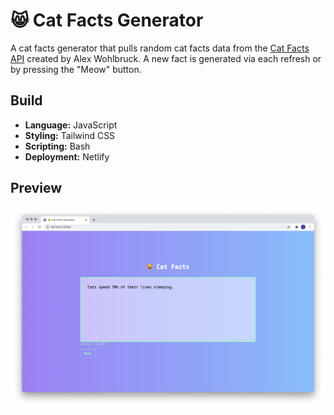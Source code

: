 # 😸 Cat Facts Generator

A cat facts generator that pulls random cat facts data from the [Cat Facts API](https://alexwohlbruck.github.io/cat-facts/) created by Alex Wohlbruck. A new fact is generated via each refresh or by pressing the "Meow" button.

## Build
- **Language:** JavaScript
- **Styling:** Tailwind CSS
- **Scripting:** Bash
- **Deployment:** Netlify

## **Preview**
![](public/images/screenshot_program-output.png)
